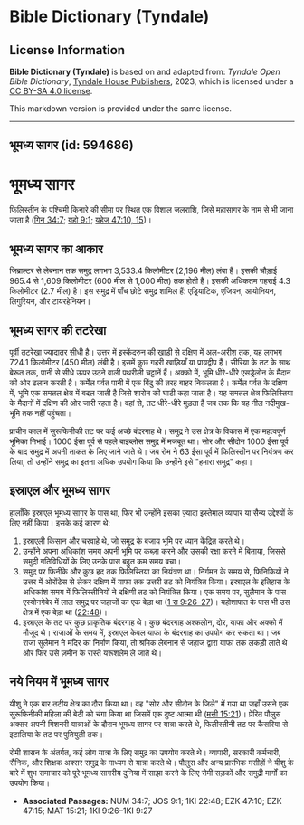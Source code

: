 # Bible Dictionary (Tyndale)

## License Information

**Bible Dictionary (Tyndale)** is based on and adapted from: _Tyndale Open Bible Dictionary_, [Tyndale House Publishers](https://tyndaleopenresources.com/), 2023, which is licensed under a [CC BY-SA 4.0 license](https://creativecommons.org/licenses/by-sa/4.0/legalcode.en).

This markdown version is provided under the same license.



--------------------------------

## भूमध्य सागर (id: 594686)

भूमध्य सागर
===========

फिलिस्तीन के पश्चिमी किनारे की सीमा पर स्थित एक विशाल जलराशि, जिसे महासागर के नाम से भी जाना जाता है ([गिन 34:7](https://ref.ly/Num34:7); [यहो 9:1](https://ref.ly/Josh9:1); [यहेज 47:10, 15](https://ref.ly/Ezek47:10,Ezek47:15))।

भूमध्य सागर का आकार
-------------------

जिब्राल्टर से लेबनान तक समुद्र लगभग 3,533\.4 किलोमीटर (2,196 मील) लंबा है। इसकी चौड़ाई 965\.4 से 1,609 किलोमीटर (600 मील से 1,000 मील) तक होती है। इसकी अधिकतम गहराई 4\.3 किलोमीटर (2\.7 मील) है। इस समुद्र में पाँच छोटे समुद्र शामिल हैं: एड्रियाटिक, एजियन, आयोनियन, लिगुरियन, और टायरहेनियन।

भूमध्य सागर की तटरेखा
---------------------

पूर्वी तटरेखा ज्यादातर सीधी है। उत्तर में इस्केंदरुन की खाड़ी से दक्षिण में अल\-अरीश तक, यह लगभग 724\.1 किलोमीटर (450 मील) लंबी है। इसमें कुछ गहरी खाड़ियाँ या प्रायद्वीप हैं। सीरिया के तट के साथ बेरूत तक, पानी से सीधे ऊपर उठने वाली पथरीली चट्टानें हैं। अक्को में, भूमि धीरे\-धीरे एसड्रेलोन के मैदान की ओर ढलान करती है। कर्मेल पर्वत पानी में एक बिंदु की तरह बाहर निकलता है। कर्मेल पर्वत के दक्षिण में, भूमि एक समतल क्षेत्र में बदल जाती है जिसे शारोन की घाटी कहा जाता है। यह समतल क्षेत्र फिलिस्तिया के मैदानों में दक्षिण की ओर जारी रहता है। वहां से, तट धीरे\-धीरे मुड़ता है जब तक कि यह नील नदीमुख\-भूमि तक नहीं पहुंचता।

प्राचीन काल में सुरूफ‍िनीकी तट पर कई अच्छे बंदरगाह थे। समुद्र ने उस क्षेत्र के विकास में एक महत्वपूर्ण भूमिका निभाई। 1000 ईसा पूर्व से पहले बाइब्लोस समुद्र में मजबूत था। सोर और सीदोन 1000 ईसा पूर्व के बाद समुद्र में अपनी ताकत के लिए जाने जाते थे। जब रोम ने 63 ईसा पूर्व में फिलिस्तीन पर नियंत्रण कर लिया, तो उन्होंने समुद्र का इतना अधिक उपयोग किया कि उन्होंने इसे "हमारा समुद्र" कहा।

इस्राएल और भूमध्य सागर
----------------------

हालाँकि इस्राएल भूमध्य सागर के पास था, फिर भी उन्होंने इसका ज़्यादा इस्तेमाल व्यापार या सैन्य उद्देश्यों के लिए नहीं किया। इसके कई कारण थे:

1. इस्राएली किसान और चरवाहे थे, जो समुद्र के बजाय भूमि पर ध्यान केंद्रित करते थे।
2. उन्होंने अपना अधिकांश समय अपनी भूमि पर कब्ज़ा करने और उसकी रक्षा करने में बिताया, जिससे समुद्री गतिविधियों के लिए उनके पास बहुत कम समय बचा।
3. समुद्र पर फिनीके और कुछ हद तक फिलिस्तिया का नियंत्रण था। निर्गमन के समय से, फिनिकियों ने उत्तर में ओरोंटेस से लेकर दक्षिण में याफा तक उत्तरी तट को नियंत्रित किया। इस्राएल के इतिहास के अधिकांश समय में फिलिस्तीनियों ने दक्षिणी तट को नियंत्रित किया। एक समय पर, सुलैमान के पास एस्योनगेबेर में लाल समुद्र पर जहाजों का एक बेड़ा था ([1 रा 9:26–27](https://ref.ly/1Kgs9:26-1Kgs9:27))। यहोशापात के पास भी उस क्षेत्र में एक बेड़ा था ([22:48](https://ref.ly/1Kgs22:48))।
4. इस्राएल के तट पर कुछ प्राकृतिक बंदरगाह थे। कुछ बंदरगाह अश्कलोन, दोर, याफा और अक्को में मौजूद थे। राजाओं के समय में, इस्राएल केवल याफा के बंदरगाह का उपयोग कर सकता था। जब राजा सुलैमान ने मंदिर का निर्माण किया, तो श्रमिक लेबनान से जहाज द्वारा याफा तक लकड़ी लाते थे और फिर उसे ज़मीन के रास्ते यरूशलेम ले जाते थे।

नये नियम में भूमध्य सागर
------------------------

यीशु ने एक बार तटीय क्षेत्र का दौरा किया था। वह "सोर और सीदोन के जिले" में गया था जहाँ उसने एक सुरूफ‍िनीकी महिला की बेटी को चंगा किया था जिसमें एक दुष्ट आत्मा थी ([मत्ती 15:21](https://ref.ly/Matt15:21))। प्रेरित पौलुस अक्सर अपनी मिशनरी यात्राओं के दौरान भूमध्य सागर पर यात्रा करते थे, फिलीस्तीनी तट पर कैसरिया से इटालिया के तट पर पुतियुली तक।

रोमी शासन के अंतर्गत, कई लोग यात्रा के लिए समुद्र का उपयोग करते थे। व्यापारी, सरकारी कर्मचारी, सैनिक, और शिक्षक अक्सर समुद्र के माध्यम से यात्रा करते थे। पौलुस और अन्य प्रारंभिक मसीहों ने यीशु के बारे में शुभ समाचार को पूरे भूमध्य सागरीय दुनिया में साझा करने के लिए रोमी सड़कों और समुद्री मार्गों का उपयोग किया।

* **Associated Passages:** NUM 34:7; JOS 9:1; 1KI 22:48; EZK 47:10; EZK 47:15; MAT 15:21; 1KI 9:26–1KI 9:27

